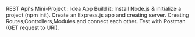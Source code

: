 REST Api's Mini-Project : Idea App
Build it:
Install Node.js & initialize a project (npm init).
Create an Express.js app and creating server.
Creating Routes,Controllers,Modules and connect each other.
Test with Postman (GET request to URI).
